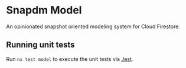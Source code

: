 # Snapdm Model

An opinionated snapshot oriented modeling system for Cloud Firestore.

## Running unit tests

Run `nx test model` to execute the unit tests via [Jest](https://jestjs.io).

